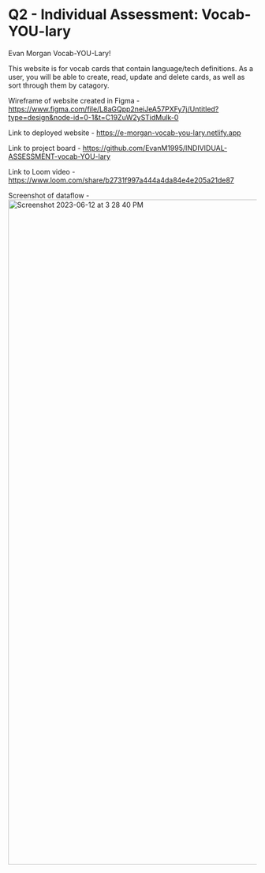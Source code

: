 # Q2 - Individual Assessment: Vocab-YOU-lary

Evan Morgan Vocab-YOU-Lary!

This website is for vocab cards that contain language/tech definitions.
As a user, you will be able to create, read, update and delete cards,
as well as sort through them by catagory.

Wireframe of website created in Figma - https://www.figma.com/file/L8aGQpp2neiJeA57PXFy7j/Untitled?type=design&node-id=0-1&t=C19ZuW2ySTidMulk-0

Link to deployed website - https://e-morgan-vocab-you-lary.netlify.app

Link to project board - https://github.com/EvanM1995/INDIVIDUAL-ASSESSMENT-vocab-YOU-lary

Link to Loom video - https://www.loom.com/share/b2731f997a444a4da84e4e205a21de87

Screenshot of dataflow - <img width="1347" alt="Screenshot 2023-06-12 at 3 28 40 PM" src="https://github.com/EvanM1995/INDIVIDUAL-ASSESSMENT-vocab-YOU-lary/assets/125216636/8cc3d9db-0d8e-42d9-a3b6-0d0947964f86">
